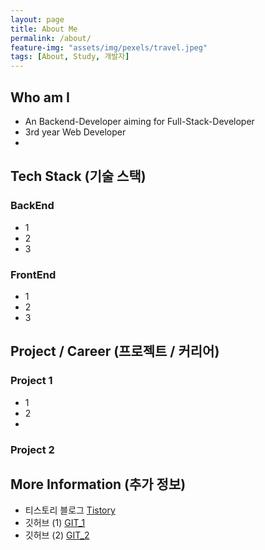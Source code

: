 ```yaml
---
layout: page
title: About Me
permalink: /about/
feature-img: "assets/img/pexels/travel.jpeg"
tags: [About, Study, 개발자]
---
```


## Who am I
* An Backend-Developer aiming for Full-Stack-Developer 
* 3rd year Web Developer
* 


## Tech Stack (기술 스택)
### BackEnd
* 1
* 2
* 3
### FrontEnd
* 1
* 2
* 3


## Project / Career (프로젝트 / 커리어)
### Project 1
* 1
* 2
*

### Project 2


## More Information (추가 정보) 
* 티스토리 블로그 [Tistory](https://yong2ss.tistory.com/)
* 깃허브 (1) [GIT_1](https://github.com/yong2ss/)
* 깃허브 (2) [GIT_2](https://github.com/korea92co/) 
